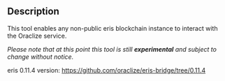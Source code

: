 ## Description
This tool enables any non-public eris blockchain instance to interact with the Oraclize service.

_Please note that at this point this tool is still **experimental** and subject to change without notice._

eris 0.11.4 version: https://github.com/oraclize/eris-bridge/tree/0.11.4
